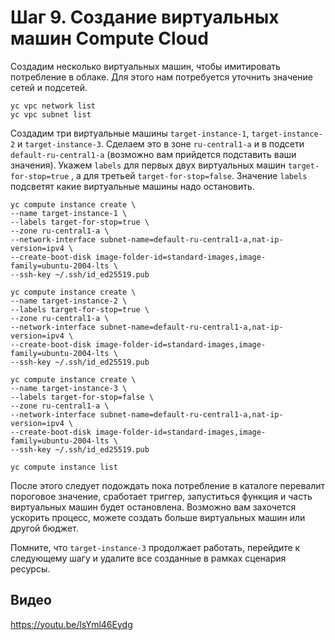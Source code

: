 # Шаг 9. Создание виртуальных машин Compute Cloud

Создадим несколько виртуальных машин, чтобы имитировать потребление в облаке. Для этого нам потребуется уточнить значение сетей и подсетей.

    yc vpc network list
    yc vpc subnet list

Создадим три виртуальные машины `target-instance-1`, `target-instance-2` и `target-instance-3`. Сделаем это в зоне `ru-central1-a` и в подсети `default-ru-central1-a` (возможно вам прийдется подставить ваши значения). Укажем `labels` для первых двух виртуальных машин `target-for-stop=true` , а для третьей `target-for-stop=false`. Значение  `labels` подсветят какие виртуальные машины надо остановить.

    yc compute instance create \
    --name target-instance-1 \
    --labels target-for-stop=true \
    --zone ru-central1-a \
    --network-interface subnet-name=default-ru-central1-a,nat-ip-version=ipv4 \
    --create-boot-disk image-folder-id=standard-images,image-family=ubuntu-2004-lts \
    --ssh-key ~/.ssh/id_ed25519.pub

    yc compute instance create \
    --name target-instance-2 \
    --labels target-for-stop=true \
    --zone ru-central1-a \
    --network-interface subnet-name=default-ru-central1-a,nat-ip-version=ipv4 \
    --create-boot-disk image-folder-id=standard-images,image-family=ubuntu-2004-lts \
    --ssh-key ~/.ssh/id_ed25519.pub

    yc compute instance create \
    --name target-instance-3 \
    --labels target-for-stop=false \
    --zone ru-central1-a \
    --network-interface subnet-name=default-ru-central1-a,nat-ip-version=ipv4 \
    --create-boot-disk image-folder-id=standard-images,image-family=ubuntu-2004-lts \
    --ssh-key ~/.ssh/id_ed25519.pub

    yc compute instance list

После этого следует подождать пока потребление в каталоге перевалит пороговое значение, сработает триггер, запуститься функция и часть виртуальных машин будет остановлена. Возможно вам захочется ускорить процесс, можете создать больше виртуальных машин или другой бюджет.

Помните, что `target-instance-3` продолжает работать, перейдите к следующему шагу и удалите все созданные в рамках сценария ресурсы.

## Видео

https://youtu.be/lsYml46Eydg
